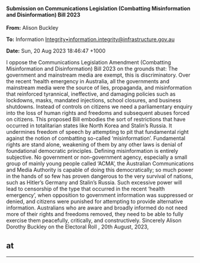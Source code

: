 #### Submission on Communications Legislation (Combatting Misinformation and Disinformation) Bill 2023

**From:** Alison Buckley

**To:** Information [Integrity•<information.integrity@infrastructure.gov.au>](mailto:information.integrity@infrastructure.gov.au)

**Date:** Sun, 20 Aug 2023 18:46:47 +1000

I oppose the Communications Legislation Amendment (Combatting Misinformation and Disinformation) Bill 2023 on
the grounds that:
The government and mainstream media are exempt, this is discriminatory. Over the recent ‘health emergency in
Australia, all the governments and mainstream media were the source of lies, propaganda, and misinformation that
reinforced tyrannical, ineffective, and damaging policies such as lockdowns, masks, mandated injections, school
closures, and business shutdowns. Instead of controls on citizens we need a parliamentary enquiry into the loss of
human rights and freedoms and subsequent abuses forced on citizens.
This proposed Bill embodies the sort of restrictions that have occurred in totalitarian states like North Korea and
Stalin’s Russia. It undermines freedom of speech by attempting to pit that fundamental right against the notion of
combatting so-called ‘misinformation’. Fundamental rights are stand alone, weakening of them by any other laws is
denial of foundational democratic principles.
Defining misinformation is entirely subjective. No government or non-government agency, especially a small group of
mainly young people called ‘ACMA’, the Australian Communications and Media Authority is capable of doing this
democratically; so much power in the hands of so few has proven dangerous to the very survival of nations, such as
Hitler’s Germany and Stalin’s Russia.
Such excessive power will lead to censorship of the type that occurred in the recent ‘health emergency’, when
opposition to government information was suppressed or denied, and citizens were punished for attempting to provide
alternative information. Australians who are aware and broadly informed do not need more of their rights and
freedoms removed, they need to be able to fully exercise them peacefully, critically, and constructively.
Sincerely
Alison Dorothy Buckley on the Electoral Roll , 20th August, 2023,
## at


-----

